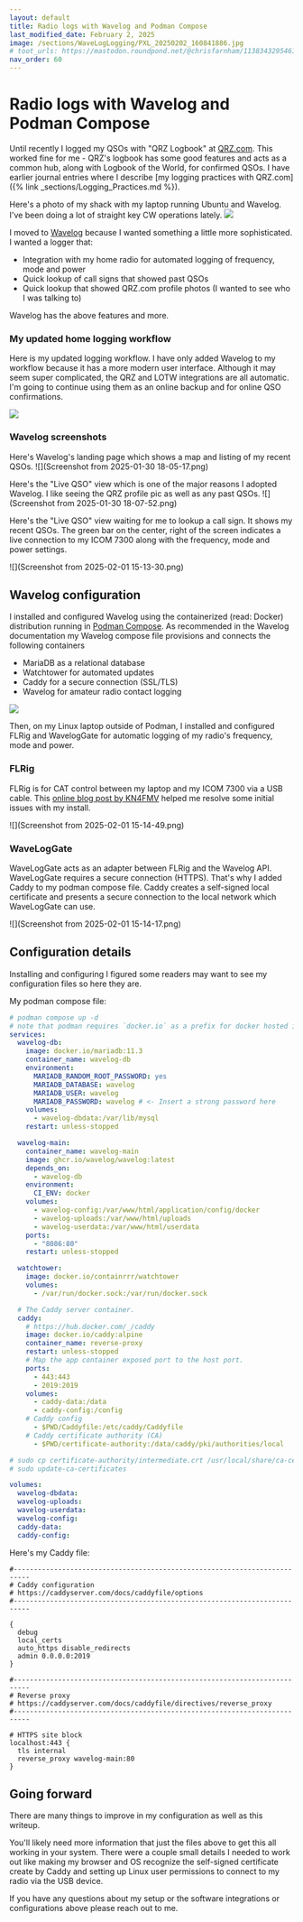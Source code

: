 ```yaml
---
layout: default
title: Radio logs with Wavelog and Podman Compose
last_modified_date: February 2, 2025
image: /sections/WaveLogLogging/PXL_20250202_160841886.jpg
# toot_urls: https://mastodon.roundpond.net/@chrisfarnham/113834329546138270
nav_order: 60
---
```


# Radio logs with Wavelog and Podman Compose

Until recently I logged my QSOs with "QRZ Logbook" at [QRZ.com](https://www.qrz.com/). This worked fine for me - QRZ's
logbook has some good features and acts as a common hub, along with Logbook of the World, for confirmed QSOs. I have
earlier journal entries where I describe [my logging practices with QRZ.com]({% link _sections/Logging_Practices.md %}).


Here's a photo of my shack with my laptop running Ubuntu and Wavelog. I've been doing a lot of straight key CW operations lately.
![](PXL_20250202_160841886.jpg)

I moved to [Wavelog](https://github.com/wavelog/wavelog) because I wanted something a little more sophisticated. I wanted
a logger that:

 - Integration with my home radio for automated logging of frequency, mode and power
 - Quick lookup of call signs that showed past QSOs
 - Quick lookup that showed QRZ.com profile photos (I wanted to see who I was talking to)

Wavelog has the above features and more.


### My updated home logging workflow

Here is my updated logging workflow. I have only added Wavelog to my workflow because it has a more modern user interface.
Although it may seem super complicated, the QRZ and LOTW integrations are all automatic. I'm going to continue using them
as an online backup and for online QSO confirmations.

![](updated_radio_workflow_wl.png)



### Wavelog screenshots

Here's Wavelog's landing page which shows a map and listing of my recent QSOs.
![](Screenshot from 2025-01-30 18-05-17.png)

Here's the "Live QSO" view which is one of the major reasons I adopted Wavelog. I like seeing the QRZ profile pic as well
as any past QSOs.
![](Screenshot from 2025-01-30 18-07-52.png)


Here's the "Live QSO" view waiting for me to lookup a call sign. It shows my recent QSOs. The green bar on the center, right of the
screen indicates a live connection to my ICOM 7300 along with the frequency, mode and power settings.

![](Screenshot from 2025-02-01 15-13-30.png)


## Wavelog configuration

I installed and configured Wavelog using the containerized (read: Docker) distribution running in
[Podman Compose](https://github.com/containers/podman-compose). As recommended in the Wavelog documentation
my Wavelog compose file provisions and connects the following containers

  - MariaDB as a relational database
  - Watchtower for automated updates
  - Caddy for a secure connection (SSL/TLS)
  - Wavelog for amateur radio contact logging


![](wavelog_component_diagram.png)

Then, on my Linux laptop outside of Podman, I installed and configured FLRig and WavelogGate for automatic
logging of my radio's frequency, mode and power.

### FLRig

FLRig is for CAT control between my laptop and my ICOM 7300 via a USB cable.
This [online blog post by KN4FMV](https://hagensieker.com/2024/12/21/icom-7300-rig-control-under-linux/) helped me resolve some initial
issues with my install.

![](Screenshot from 2025-02-01 15-14-49.png)


### WaveLogGate

WaveLogGate acts as an adapter between FLRig and the Wavelog API. WaveLogGate requires a secure connection (HTTPS).
That's why I added Caddy to my podman compose file.
Caddy creates a self-signed local certificate and presents a secure connection to the local network which
WaveLogGate can use.

![](Screenshot from 2025-02-01 15-14-17.png)

## Configuration details

Installing and configuring I figured some readers may want to see my configuration files so here they are.

My podman compose file:

```yaml
# podman compose up -d
# note that podman requires `docker.io` as a prefix for docker hosted images
services:
  wavelog-db:
    image: docker.io/mariadb:11.3
    container_name: wavelog-db
    environment:
      MARIADB_RANDOM_ROOT_PASSWORD: yes
      MARIADB_DATABASE: wavelog
      MARIADB_USER: wavelog
      MARIADB_PASSWORD: wavelog # <- Insert a strong password here
    volumes:
      - wavelog-dbdata:/var/lib/mysql
    restart: unless-stopped

  wavelog-main:
    container_name: wavelog-main
    image: ghcr.io/wavelog/wavelog:latest
    depends_on:
      - wavelog-db
    environment:
      CI_ENV: docker
    volumes:
      - wavelog-config:/var/www/html/application/config/docker
      - wavelog-uploads:/var/www/html/uploads
      - wavelog-userdata:/var/www/html/userdata
    ports:
      - "8086:80"
    restart: unless-stopped

  watchtower:
    image: docker.io/containrrr/watchtower
    volumes:
      - /var/run/docker.sock:/var/run/docker.sock

  # The Caddy server container.
  caddy:
    # https://hub.docker.com/_/caddy
    image: docker.io/caddy:alpine
    container_name: reverse-proxy
    restart: unless-stopped
    # Map the app container exposed port to the host port.
    ports:
      - 443:443
      - 2019:2019
    volumes:
      - caddy-data:/data
      - caddy-config:/config
    # Caddy config
      - $PWD/Caddyfile:/etc/caddy/Caddyfile
    # Caddy certificate authority (CA)
      - $PWD/certificate-authority:/data/caddy/pki/authorities/local

# sudo cp certificate-authority/intermediate.crt /usr/local/share/ca-certificates/
# sudo update-ca-certificates

volumes:
  wavelog-dbdata:
  wavelog-uploads:
  wavelog-userdata:
  wavelog-config:
  caddy-data:
  caddy-config:

```

Here's my Caddy file:

```
#--------------------------------------------------------------------------
# Caddy configuration
# https://caddyserver.com/docs/caddyfile/options
#--------------------------------------------------------------------------

{
  debug
  local_certs
  auto_https disable_redirects
  admin 0.0.0.0:2019
}

#--------------------------------------------------------------------------
# Reverse proxy
# https://caddyserver.com/docs/caddyfile/directives/reverse_proxy
#--------------------------------------------------------------------------

# HTTPS site block
localhost:443 {
  tls internal
  reverse_proxy wavelog-main:80
}
```

## Going forward

There are many things to improve in my configuration as well as this writeup.

You'll likely need more information that just the files above to get this all working in your system. There were a couple small details
I needed to work out like making my browser and OS recognize the self-signed certificate create by Caddy and setting up Linux user
permissions to connect to my radio via the USB device.

If you have any questions about my setup or the software integrations or configurations above please reach out to me.
